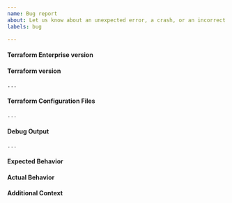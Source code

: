 ```yaml
---
name: Bug report
about: Let us know about an unexpected error, a crash, or an incorrect behavior.
labels: bug

---
```


<!--
Hi there,

Thank you for opening an issue! Please note that we try to keep the this issue tracker reserved for
bug reports and feature requests related to the HCP Terraform and Terraform Enterprise provider. If you know
your issue relates to the HCP Terraform or Terraform Enterprise platform itself, please contact
tf-cloud@hashicorp.support. For general usage questions, please post to our community forum:
https://discuss.hashicorp.com.
-->

#### Terraform Enterprise version

<!---
If you are using Terraform Enterprise, please include the version
Example: Terraform Enterprise v202104-1
-->


#### Terraform version
<!---
If you are using Terraform CLI, run `terraform version` to show the version.

If you are using a remote workspace in HCP Terraform or Terraform Enterprise, see the Terraform version 
being used by the workspace in the workspace's Overview tab.

Paste the result between the ``` marks below.
-->

```plaintext
...
```

#### Terraform Configuration Files
<!--
Paste the relevant parts of your Terraform configuration between the ``` marks below.
-->

```terraform
...
```

#### Debug Output
<!--
Full debug output can be obtained by running Terraform with the environment variable `TF_LOG=trace`. Please create a GitHub Gist containing the debug output. Please do _not_ paste the debug output in the issue, since debug output is long.

Debug output may contain sensitive information. Please review it before posting publicly, and if you are concerned feel free to encrypt the files using the HashiCorp security public key.
-->

```plaintext
...
```

#### Expected Behavior
<!--
What should have happened?
-->

#### Actual Behavior
<!--
What actually happened?
-->

#### Additional Context
<!--
Are there anything atypical about your situation that we should know? For example: is Terraform running in a wrapper script or in a CI system? Are you passing any unusual command line options or environment variables to opt-in to non-default behavior?
-->
